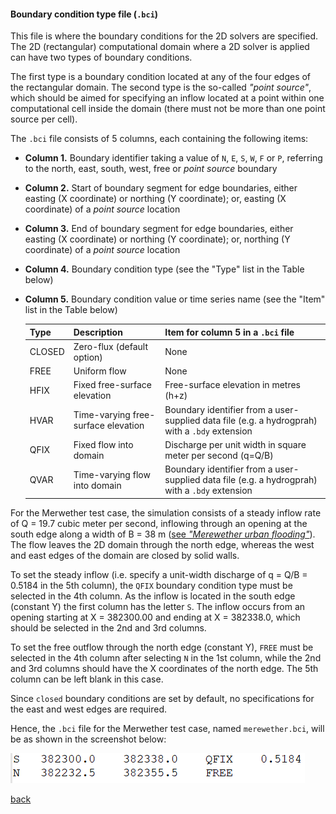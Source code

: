 #### Boundary condition type file (`.bci`)

This file is where the boundary conditions for the 2D solvers are specified. The 2D (rectangular) computational domain where a 2D solver is applied can have two types of boundary conditions.

The first type is a boundary condition located at any of the four edges of the rectangular domain. The second type is the so-called *"point source"*, which should be aimed for specifying an inflow located at a point within one computational cell inside the domain (there must not be more than one point source per cell).

The `.bci` file consists of 5 columns, each containing the following items:

- **Column 1.** Boundary identifier taking a value of `N`, `E`, `S`, `W`, `F` or `P`, referring to the north, east, south, west, free or _point source_ boundary 

- **Column 2.** Start of boundary segment for edge boundaries, either easting (X coordinate) or northing (Y coordinate); or, easting (X coordinate) of a _point source_ location

- **Column 3.** End of boundary segment for edge boundaries, either easting (X coordinate) or northing (Y coordinate); or, northing (Y coordinate) of a _point source_ location

- **Column 4.** Boundary condition type (see the "Type" list in the Table below)

- **Column 5.** Boundary condition value or time series name (see the "Item" list in the Table below)

  | Type | Description | Item for column 5 in a `.bci` file |
   | :---         | :---      | :--- |
   | CLOSED   | Zero-flux (default option)     | None  |
   | FREE     | Uniform flow       | None   |
   | HFIX     | Fixed free-surface elevation      | Free-surface elevation in metres (h+z)   |
   | HVAR     | Time-varying free-surface elevation       | Boundary identifier from a user-supplied data file (e.g. a hydrogprah) with a `.bdy` extension |
   | QFIX     | Fixed flow into domain     | Discharge per unit width in square meter per second (q=Q/B)    |
   | QVAR     | Time-varying flow into domain       | Boundary identifier from a user-supplied data file (e.g. a hydrogprah) with a `.bdy` extension     |

For the Merwether test case, the simulation consists of a steady inflow rate of Q = 19.7 cubic meter per second, inflowing through an opening at the south edge along a width of B = 38 m ([see *"Merewether urban flooding"*](/Merewether.md)). The flow leaves the 2D domain through the north edge, whereas the west and east edges of the domain are closed by solid walls.

To set the steady inflow (i.e. specify a unit-width discharge of q = Q/B = 0.5184 in the 5th column), the `QFIX` boundary condition type must be selected in the 4th column. As the inflow is located in the south edge (constant Y) the first column has the letter `S`. The inflow occurs from an opening starting at X = 382300.00 and ending at X = 382338.0, which should be selected in the 2nd and 3rd columns.  

To set the free outflow through the north edge (constant Y), `FREE` must be selected in the 4th column after selecting `N` in the 1st column, while the 2nd and 3rd columns should have the X coordinates of the north edge. The 5th column can be left blank in this case. 

Since `closed` boundary conditions are set by default, no specifications for the east and west edges are required.   

Hence, the `.bci` file for the Merwether test case, named `merewether.bci`, will be as shown in the screenshot below:

![image](/Figures/mer9.png)

[back](/Merewether1.md)
